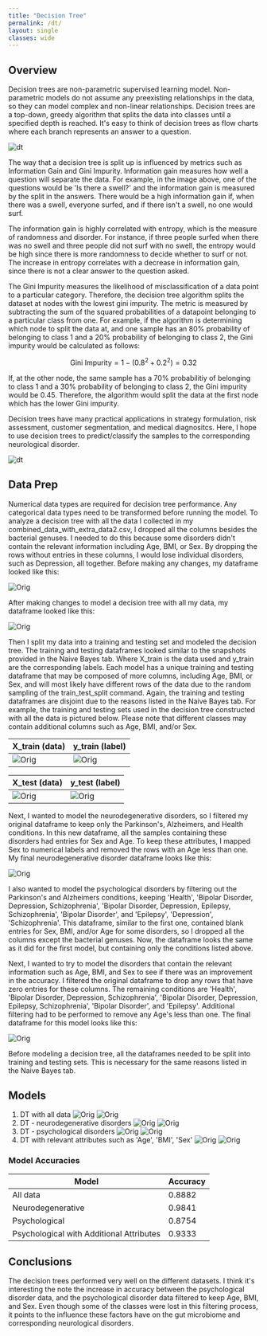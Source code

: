 ```yaml
---
title: "Decision Tree"
permalink: /dt/
layout: single
classes: wide
---
```


<script type="text/javascript" async src="https://polyfill.io/v3/polyfill.min.js?features=es6"> </script> <script type="text/javascript" async id="MathJax-script" src="https://cdn.jsdelivr.net/npm/mathjax@3/es5/tex-mml-chtml.js"> </script>

## Overview 

Decision trees are non-parametric supervised learning model. Non-parametric models do not assume any preexisting relationships in the data, so they can model complex and non-linear relationships. Decision trees are a top-down, greedy algorithm that splits the data into classes until a specified depth is reached. It's easy to think of decision trees as flow charts where each branch represents an answer to a question. 

![dt](/assets/images/dt1.jpg)  

The way that a decision tree is split up is influenced by metrics such as Information Gain and Gini Impurity. Information gain measures how well a question will separate the data. For example, in the image above, one of the questions would be 'Is there a swell?' and the information gain is measured by the split in the answers. There would be a high information gain if, when there was a swell, everyone surfed, and if there isn't a swell, no one would surf. 

The information gain is highly correlated with entropy, which is the measure of randomness and disorder. For instance, if three people surfed when there was no swell and three people did not surf with no swell, the entropy would be high since there is more randomness to decide whether to surf or not. The increase in entropy correlates with a decrease in information gain, since there is not a clear answer to the question asked. 

The Gini Impurity measures the likelihood of misclassification of a data point to a particular category. Therefore, the decision tree algorithm splits the dataset at nodes with the lowest gini impurity. The metric is measured by subtracting the sum of the squared probabilities of a datapoint belonging to a particular class from one. For example, if the algorithm is determining which node to split the data at, and one sample has an 80% probability of belonging to class 1 and a 20% probability of belonging to class 2, the Gini impurity would be calculated as follows: 

$$ \text{Gini Impurity} = 1 - (0.8^2 + 0.2^2) = 0.32 $$

If, at the other node, the same sample has a 70% probabilitiy of belonging to class 1 and a 30% probability of belonging to class 2, the Gini impurity would be 0.45. Therefore, the algorithm would split the data at the first node which has the lower Gini impurity. 

Decision trees have many practical applications in strategy formulation, risk assessment, customer segmentation, and medical diagnositcs. Here, I hope to use decision trees to predict/classify the samples to the corresponding neurological disorder. 

![dt](/assets/images/dt2.jpg)  

## Data Prep

Numerical data types are required for decision tree performance. Any categorical data types need to be transformed before running the model. To analyze a decision tree with all the data I collected in my combined_data_with_extra_data2.csv, I dropped all the columns besides the bacterial genuses. I needed to do this because some disorders didn't contain the relevant information including Age, BMI, or Sex. By dropping the rows without entries in these columns, I would lose individual disorders, such as Depression, all together. Before making any changes, my dataframe looked like this: 

![Orig](/assets/images/combined_df.jpg)  

After making changes to model a decision tree with all my data, my dataframe looked like this: 

![Orig](/assets/images/dt_alldata.jpg) 

Then I split my data into a training and testing set and modeled the decision tree. The training and testing dataframes looked similar to the snapshots provided in the Naive Bayes tab. Where X_train is the data used and y_train are the corresponding labels. Each model has a unique training and testing dataframe that may be composed of more columns, including Age, BMI, or Sex, and will most likely have different rows of the data due to the random sampling of the train_test_split command. Again, the training and testing dataframes are disjoint due to the reasons listed in the Naive Bayes tab. For example, the training and testing sets used in the decision tree constructed with all the data is pictured below. Please note that different classes may contain additional columns such as Age, BMI, and/or Sex. 

| X_train (data)                        | y_train (label)                       |
| ------------------------------------- | ------------------------------------- |
| ![Orig](/assets/images/x_train_dt.jpg) | ![Orig](/assets/images/y_train_dt.jpg) | 

| X_test (data)                        | y_test (label)                       |
| -------------------------------------| ------------------------------------ |
| ![Orig](/assets/images/x_test_dt.jpg) | ![Orig](/assets/images/y_test_dt.jpg) | 

Next, I wanted to model the neurodegenerative disorders, so I filtered my original dataframe to keep only the Parkinson's, Alzheimers, and Health conditions. In this new dataframe, all the samples containing these disorders had entries for Sex and Age. To keep these attributes, I mapped Sex to numerical labels and removed the rows with an Age less than one. My final neurodegenerative disorder dataframe looks like this: 

![Orig](/assets/images/dt_neuro.jpg) 

I also wanted to model the psychological disorders by filtering out the Parkinson's and Alzheimers conditions, keeping 'Health', 'Bipolar Disorder, Depression, Schizophrenia', 'Bipolar Disorder, Depression, Epilepsy, Schizophrenia', 'Bipolar Disorder', and 'Epilepsy', 'Depression', 'Schizophrenia'. This dataframe, similar to the first one, contained blank entries for Sex, BMI, and/or Age for some disorders, so I dropped all the columns except the bacterial genuses. Now, the dataframe looks the same as it did for the first model, but containing only the conditions listed above. 

Next, I wanted to try to model the disorders that contain the relevant information such as Age, BMI, and Sex to see if there was an improvement in the accuracy. I filtered the original dataframe to drop any rows that have zero entries for these columns. The remaining conditions are 'Health', 'Bipolar Disorder, Depression, Schizophrenia', 'Bipolar Disorder, Depression, Epilepsy, Schizophrenia', 'Bipolar Disorder', and 'Epilepsy'. Additional filtering had to be performed to remove any Age's less than one. The final dataframe for this model looks like this: 

![Orig](/assets/images/dt_neurowsex.jpg)  

Before modeling a decision tree, all the dataframes needed to be split into training and testing sets. This is necessary for the same reasons listed in the Naive Bayes tab. 

## Models 

1. DT with all data
   ![Orig](/assets/images/dt_alldata_plot.jpg)
   ![Orig](/assets/images/dt_alldata_graphs.jpg)  
3. DT - neurodegenerative disorders
   ![Orig](/assets/images/dt_neuro_plot.jpg)
   ![Orig](/assets/images/dt_neuro_graphs.jpg) 
5. DT - psychological disorders
   ![Orig](/assets/images/dt_psych_plot.jpg)
   ![Orig](/assets/images/dt_psych_graphs.jpg) 
7. DT with relevant attributes such as 'Age', 'BMI', 'Sex'
   ![Orig](/assets/images/dt_psych_sex.jpg)
   ![Orig](/assets/images/dt_psych_sex_graphs.jpg) 

### Model Accuracies 

| Model                                    | Accuracy |
| ---------------------------------------- | -------- | 
| All data                                 | 0.8882   |
| Neurodegenerative                        | 0.9841   |
| Psychological                            | 0.8754   |
| Psychological with Additional Attributes | 0.9333   | 


## Conclusions 

The decision trees performed very well on the different datasets. I think it's interesting the note the increase in accuracy between the psychological disorder data, and the psychological disorder data filtered to keep Age, BMI, and Sex. Even though some of the classes were lost in this filtering process, it points to the influence these factors have on the gut microbiome and corresponding neurological disorders. 





